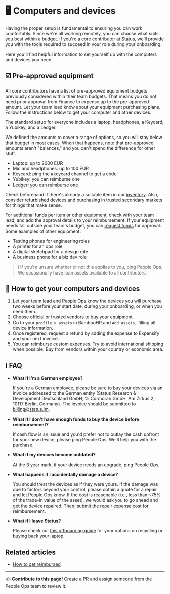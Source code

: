 # 🖥 Computers and devices

Having the proper setup is fundamental to ensuring you can work comfortably. Since we're all working remotely, you can choose what suits you best within a budget. If you're a core contributor at Status, we'll provide you with the tools required to succeed in your role during your onboarding. 

Here you'll find helpful information to set yourself up with the computers and devices you need.

## ☑️ Pre-approved equipment

All core contributors have a list of pre-approved equipment budgets previously considered within their team budgets. That means you do not need prior approval from Finance to expense up to the pre-approved amount. Let your team lead know about your equipment purchasing plans. Follow the instructions below to get your computer and other devices.

The standard setup for everyone includes a laptop, headphones, a Keycard, a Yubikey, and a Ledger. 

We defined the amounts to cover a range of options, so you will stay below that budget in most cases. When that happens, note that pre-approved amounts aren't "balances," and you can't spend the difference for other stuff.

   * Laptop: up to 2000 EUR
   * Mic and headphones: up to 100 EUR
   * Keycard: ping the #keycard channel to get a code 
   * Yubikey: you can reimburse one
   * Ledger: you can reimburse one

Check beforehand if there's already a suitable item in our [inventory](https://docs.google.com/spreadsheets/d/1A2jqn3Ch-zDyHFRnqMaoWwVHKBAPgH2p4sgEWk7Jwyo/edit?ts=5c2cbe52#gid=0). Also, consider refurbished devices and purchasing in trusted secondary markets for things that make sense. 

For additional funds per item or other equipment, check with your team lead, and add the approval details to your reimbursement. If your equipment needs fall outside your team's budget, you can [request funds](/src/finance/request-funds.md) for approval. Some examples of other equipment:

   * Testing phones for engineering roles
   * A printer for an ops role
   * A digital sketchpad for a design role
   * A business phone for a biz dev role

> ℹ️ If you're unsure whether or not this applies to you, ping People Ops. We occasionally have loan assets available to all contributors. 

## 🎁 How to get your computers and devices

   1. Let your team lead and People Ops know the devices you will purchase two weeks before your start date, during your onboarding, or when you need them. 
   2. Choose official or trusted vendors to buy your equipment.
   3. Go to your `profile > assets` in BambooHR and `Add assets,` filling all device information.
   4. Once registered, request a refund by adding the expense to Expensify and your next invoice.
   5. You can reimburse custom expenses. Try to avoid international shipping when possible. Buy from vendors within your country or economic area. 

## ℹ️ FAQ

   * **What if I'm a German employee?**

      If you're a German employee, please be sure to buy your devices via an invoice addressed to the German entity (Status Research & Development Deutschland GmbH, ℅ Cormoran GmbH, Am Zirkus 2, 10117 Berlin, Germany). The invoice should be submitted to billing@status.im.

   * **What if I don't have enough funds to buy the device before reimbursement?**
   
      If cash flow is an issue and you'd prefer not to outlay the cash upfront for your new device, please ping People Ops. We'll help you with the purchase.
   
   * **What if my devices become outdated?**
   
      At the 3 year mark, if your device needs an upgrade, ping People Ops.
      
   * **What happens if I accidentally damage a device?**

      You should treat the devices as if they were yours. If the damage was due to factors beyond your control, please obtain a quote for a repair and let People Ops know. If the cost is reasonable (i.e., less than ~75% of the trade-in value of the asset), we would ask you to go ahead and get the device repaired. Then, submit the repair expense cost for reimbursement.
      
   * **What if I leave Status?**

      Please check out [this offboarding guide](/src/settling-in/offboarding.md) for your options on recycling or buying back your laptop.


## Related articles

   * [How to get reimbursed](/src/finance/expense-reimbursements.md)


*****

✍️ **Contribute to this page!** Create a PR and assign someone from the People Ops team to review it.
